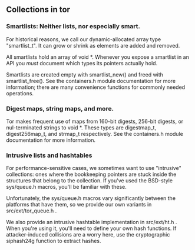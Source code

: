 
## Collections in tor

### Smartlists: Neither lists, nor especially smart.

For historical reasons, we call our dynamic-allocated array type
"smartlist_t".  It can grow or shrink as elements are added and removed.

All smartlists hold an array of void \*.  Whenever you expose a smartlist
in an API you *must* document which types its pointers actually hold.

<!-- It would be neat to fix that, wouldn't it? -NM  -->

Smartlists are created empty with smartlist_new() and freed with
smartlist_free().  See the containers.h module documentation for more
information; there are many convenience functions for commonly needed
operations.


### Digest maps, string maps, and more.

Tor makes frequent use of maps from 160-bit digests, 256-bit digests,
or nul-terminated strings to void \*. These types are digestmap_t,
digest256map_t, and strmap_t respectively.  See the containers.h
module documentation for more information.


### Intrusive lists and hashtables

For performance-sensitive cases, we sometimes want to use "intrusive"
collections: ones where the bookkeeping pointers are stuck inside the
structures that belong to the collection.  If you've used the
BSD-style sys/queue.h macros, you'll be familiar with these.

Unfortunately, the sys/queue.h macros vary significantly between the
platforms that have them, so we provide our own variants in
src/ext/tor_queue.h .

We also provide an intrusive hashtable implementation in src/ext/ht.h
. When you're using it, you'll need to define your own hash
functions. If attacker-induced collisions are a worry here, use the
cryptographic siphash24g function to extract hashes.

